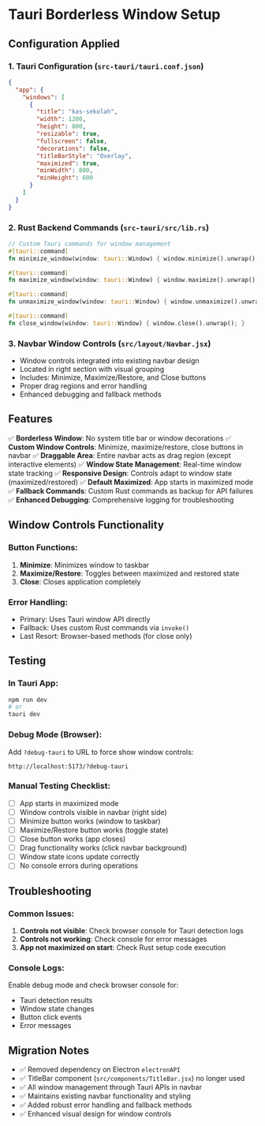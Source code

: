 # Tauri Borderless Window Setup

## Configuration Applied

### 1. Tauri Configuration (`src-tauri/tauri.conf.json`)
```json
{
  "app": {
    "windows": [
      {
        "title": "kas-sekolah",
        "width": 1200,
        "height": 800,
        "resizable": true,
        "fullscreen": false,
        "decorations": false,
        "titleBarStyle": "Overlay",
        "maximized": true,
        "minWidth": 800,
        "minHeight": 600
      }
    ]
  }
}
```

### 2. Rust Backend Commands (`src-tauri/src/lib.rs`)
```rust
// Custom Tauri commands for window management
#[tauri::command]
fn minimize_window(window: tauri::Window) { window.minimize().unwrap(); }

#[tauri::command]
fn maximize_window(window: tauri::Window) { window.maximize().unwrap(); }

#[tauri::command]
fn unmaximize_window(window: tauri::Window) { window.unmaximize().unwrap(); }

#[tauri::command]
fn close_window(window: tauri::Window) { window.close().unwrap(); }
```

### 3. Navbar Window Controls (`src/layout/Navbar.jsx`)
- Window controls integrated into existing navbar design
- Located in right section with visual grouping
- Includes: Minimize, Maximize/Restore, and Close buttons
- Proper drag regions and error handling
- Enhanced debugging and fallback methods

## Features

✅ **Borderless Window**: No system title bar or window decorations
✅ **Custom Window Controls**: Minimize, maximize/restore, close buttons in navbar
✅ **Draggable Area**: Entire navbar acts as drag region (except interactive elements)
✅ **Window State Management**: Real-time window state tracking
✅ **Responsive Design**: Controls adapt to window state (maximized/restored)
✅ **Default Maximized**: App starts in maximized mode
✅ **Fallback Commands**: Custom Rust commands as backup for API failures
✅ **Enhanced Debugging**: Comprehensive logging for troubleshooting

## Window Controls Functionality

### Button Functions:
1. **Minimize**: Minimizes window to taskbar
2. **Maximize/Restore**: Toggles between maximized and restored state
3. **Close**: Closes application completely

### Error Handling:
- Primary: Uses Tauri window API directly
- Fallback: Uses custom Rust commands via `invoke()`
- Last Resort: Browser-based methods (for close only)

## Testing

### In Tauri App:
```bash
npm run dev
# or
tauri dev
```

### Debug Mode (Browser):
Add `?debug-tauri` to URL to force show window controls:
```
http://localhost:5173/?debug-tauri
```

### Manual Testing Checklist:
- [ ] App starts in maximized mode
- [ ] Window controls visible in navbar (right side)
- [ ] Minimize button works (window to taskbar)
- [ ] Maximize/Restore button works (toggle state)
- [ ] Close button works (app closes)
- [ ] Drag functionality works (click navbar background)
- [ ] Window state icons update correctly
- [ ] No console errors during operations

## Troubleshooting

### Common Issues:
1. **Controls not visible**: Check browser console for Tauri detection logs
2. **Controls not working**: Check console for error messages
3. **App not maximized on start**: Check Rust setup code execution

### Console Logs:
Enable debug mode and check browser console for:
- Tauri detection results
- Window state changes
- Button click events
- Error messages

## Migration Notes

- ✅ Removed dependency on Electron `electronAPI`
- ✅ TitleBar component (`src/components/TitleBar.jsx`) no longer used
- ✅ All window management through Tauri APIs in navbar
- ✅ Maintains existing navbar functionality and styling
- ✅ Added robust error handling and fallback methods
- ✅ Enhanced visual design for window controls